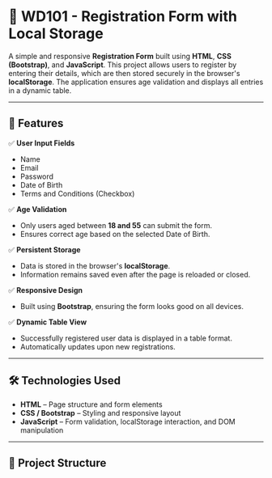 # 📝 WD101 - Registration Form with Local Storage

A simple and responsive **Registration Form** built using **HTML**, **CSS (Bootstrap)**, and **JavaScript**. This project allows users to register by entering their details, which are then stored securely in the browser's **localStorage**. The application ensures age validation and displays all entries in a dynamic table.

---

## 🚀 Features

✅ **User Input Fields**  
- Name  
- Email  
- Password  
- Date of Birth  
- Terms and Conditions (Checkbox)

✅ **Age Validation**  
- Only users aged between **18 and 55** can submit the form.  
- Ensures correct age based on the selected Date of Birth.

✅ **Persistent Storage**  
- Data is stored in the browser's **localStorage**.  
- Information remains saved even after the page is reloaded or closed.

✅ **Responsive Design**  
- Built using **Bootstrap**, ensuring the form looks good on all devices.

✅ **Dynamic Table View**  
- Successfully registered user data is displayed in a table format.  
- Automatically updates upon new registrations.

---

## 🛠️ Technologies Used

- **HTML** – Page structure and form elements  
- **CSS / Bootstrap** – Styling and responsive layout  
- **JavaScript** – Form validation, localStorage interaction, and DOM manipulation

---

## 📁 Project Structure



